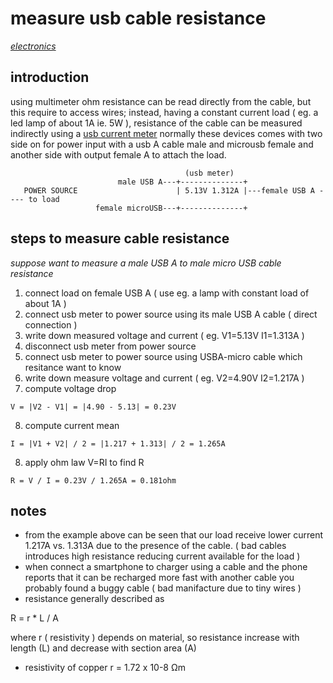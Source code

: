 # measure usb cable resistance

*[electronics](../README.md#electronics)*

## introduction

using multimeter ohm resistance can be read directly from the cable, but this require to access wires;
instead, having a constant current load ( eg. a led lamp of about 1A ie. 5W ), resistance of the cable can be measured indirectly using a [usb current meter](https://www.google.com/search?q=usb+current+meter&oq=usb+current+meter)
normally these devices comes with two side on for power input with a usb A cable male and microusb female and another side with output female A to attach the load.

```
                                       (usb meter)
                        male USB A---+--------------+
   POWER SOURCE                      | 5.13V 1.312A |---female USB A ---- to load
                   female microUSB---+--------------+

```

## steps to measure cable resistance

*suppose want to measure a male USB A to male micro USB cable resistance*

1. connect load on female USB A ( use eg. a lamp with constant load of about 1A )
2. connect usb meter to power source using its male USB A cable ( direct connection )
3. write down measured voltage and current ( eg. V1=5.13V I1=1.313A )
4. disconnect usb meter from power source
5. connect usb meter to power source using USBA-micro cable which resitance want to know
6. write down measure voltage and current ( eg. V2=4.90V I2=1.217A )
7. compute voltage drop
```
V = |V2 - V1| = |4.90 - 5.13| = 0.23V
```
8. compute current mean
```
I = |V1 + V2| / 2 = |1.217 + 1.313| / 2 = 1.265A
```
8. apply ohm law V=RI to find R
```
R = V / I = 0.23V / 1.265A = 0.181ohm
```

## notes

- from the example above can be seen that our load receive lower current 1.217A vs. 1.313A due to the presence of the cable. ( bad cables introduces high resistance reducing current available for the load )
- when connect a smartphone to charger using a cable and the phone reports that it can be recharged more fast with another cable you probably found a buggy cable ( bad manifacture due to tiny wires )
- resistance generally described as

R = r * L / A

where r ( resistivity ) depends on material, so resistance increase with length (L) and decrease with section area (A)
- resistivity of copper r = 1.72 x 10-8 Ωm
